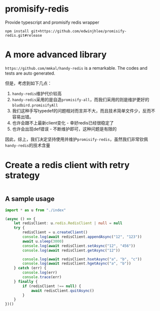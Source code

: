 # promisify-redis
Provide typescript and promisify redis wrapper

```
npm install git+https://github.com/edwinjhlee/promisify-redis.git#release
```

# A more advanced library


`https://github.com/mmkal/handy-redis` is a remarkable. The codes and tests are auto generated.


但是，考虑到如下几点：
1. `handy-redis`维护代价较高
2. `handy-redis`采用的是自造`promisify-all`，而我们采用的则是维护更好的`bludbird.promisifyAll`
3. 我们这种手写typedef的问题相对而言并不大，而且技术简单文件少，反而不容易出错。
  1. 也许会跟不上最新client变化 - 幸好redis已经很稳定了
  2. 也许会出现def错误 - 不断维护即可，这种问题是有限的

因此，综上，我们决定坚持使用并维护`promisify-redis`，虽然我们非常钦佩`handy-redis`的技术含量

# Create a redis client with retry strategy

```

```

## A sample usage

```typescript
import * as u from "./index"

(async () => {
    let redisClient: u.redis.RedisClient | null = null
    try {
        redisClient = u.createClient()
        console.log(await redisClient.appendAsync("12", "123"))
        await u.sleep(3000)
        console.log(await redisClient.setAsync("12", "456"))
        console.log(await redisClient.getAsync("12"))

        console.log(await redisClient.hsetAsync("a", "b", "c"))
        console.log(await redisClient.hgetAsync("a", "b"))
    } catch (err) {
        console.log(err)
        console.trace(err)
    } finally {
        if (redisClient !== null) {
            await redisClient.quitAsync()
        }
    }
})()
```
